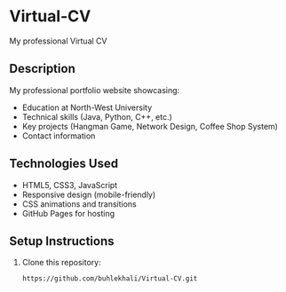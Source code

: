 # Virtual-CV
My professional Virtual CV

## Description
My professional portfolio website showcasing:
- Education at North-West University
- Technical skills (Java, Python, C++, etc.)
- Key projects (Hangman Game, Network Design, Coffee Shop System)
- Contact information

## Technologies Used
- HTML5, CSS3, JavaScript
- Responsive design (mobile-friendly)
- CSS animations and transitions
- GitHub Pages for hosting

## Setup Instructions
1. Clone this repository:
   ```bash
   https://github.com/buhlekhali/Virtual-CV.git

